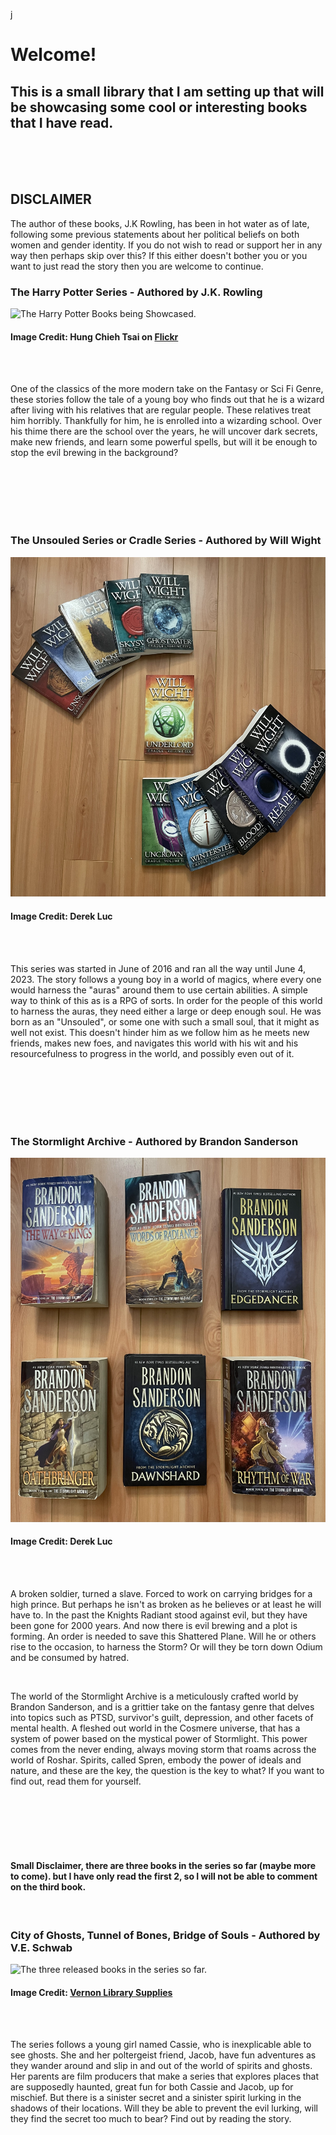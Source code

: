 j<!DOCTYPE html>
<html>
  <head>
    <title> Some interesting Fantasy books to read.</title>
  </head>
  <body>
    <h1>
      Welcome!
    </h1>
    <h2>
      This is a small library that I am setting up that will be showcasing some cool or interesting books that I have read.
    </h2>
    <br>
    <br>
    <br>
    <h2>
      <strong> DISCLAIMER </strong>
    </h2>
    <p>
      The author of these books, J.K Rowling, has been in hot water as of late, following some previous statements about her political beliefs on both women and gender identity. If you do not wish to read or support her in any way then perhaps skip over this? If this either doesn't bother you or you want to just read the story then you are welcome to continue.
    </p>
    <h3>
      The Harry Potter Series - Authored by J.K. Rowling
    </h3>
    <img src="https://live.staticflickr.com/2174/2061292757_73e8ef5397_b.jpg" alt="The Harry Potter Books being Showcased.">
    <h4>
      Image Credit: Hung Chieh Tsai on <a href="https://www.flickr.com/photos/bibicall/2061292757" target="_blank">Flickr</a>
    </h4>
    <br>
    <br>
    <p>
      One of the classics of the more modern take on the Fantasy or Sci Fi Genre, these stories follow the tale of a young boy who finds out that he is a wizard after living with his relatives that are regular          people. These relatives treat him horribly. Thankfully for him, he is enrolled into a wizarding school. Over his thime there are the school over the years, he will uncover dark secrets, make new friends,          and learn some powerful spells, but will it be enough to stop the evil brewing in the background?
    </p>
    <br>
    <br>
    <br>
    <br>
    <br>
    <h3>
      The Unsouled Series or Cradle Series - Authored by Will Wight
    </h3>
    <!-- DOWNLOAD THE FILES ONTO THE COMPUTER, THEN ADD THEM TO THE REPO. THEN COMMIT THE CHANGE TO THE REPO ALSO DON'T FORGET WAYBOUND-->
    <img src="IMG_0650.jpg" alt="The 12 books in the Cradle Series">
    <h4>
      Image Credit: Derek Luc
    </h4>
    <br>
    <br>
    <p>
      This series was started in June of 2016 and ran all the way until June 4, 2023. The story follows a young boy in a world of magics, where every one would harness the "auras" around them to use certain abilities. A simple way to think of this as is a RPG of sorts. In order for the people of this world to harness the auras, they need either a large or deep enough soul. He was born as an "Unsouled", or some one with such a small soul, that it might as well not exist. This doesn't hinder him as we follow him as he meets new friends, makes new foes, and navigates this world with his wit and his resourcefulness to progress in the world, and possibly even out of it.
    </p>
    <br>
    <br>
    <br>
    <br>
    <br>
    <h3>
      The Stormlight Archive - Authored by Brandon Sanderson
    </h3>
    <!--REMEMBER TO TAKE PHOTOS OF THE STORMLIGHT ARCHIVE AND TO REMEMBER HOW TO INSERT THEM-->
    <img src="IMG_0658.jpg" alt="6 books of the Stormlight Archive, including the two novellas">
    <h4>
      Image Credit: Derek Luc
    </h4>
    <br>
    <br>
    <p>
      A broken soldier, turned a slave. Forced to work on carrying bridges for a high prince. But perhaps he isn't as broken as he believes or at least he will have to. In the past the Knights Radiant stood against evil, but they have been gone for 2000 years. And now there is evil brewing and a plot is forming. An order is needed to save this Shattered Plane. Will he or others rise to the occasion, to harness the Storm? Or will they be torn down Odium and be consumed by hatred.
    </p>
    <br>
    <p>
      The world of the Stormlight Archive is a meticulously crafted world by Brandon Sanderson, and is a grittier take on the fantasy genre that delves into topics such as PTSD, survivor's guilt, depression, and other facets of mental health. A fleshed out world in the Cosmere universe, that has a system of power based on the mystical power of Stormlight. This power comes from the never ending, always moving storm that roams across the world of Roshar. Spirits, called Spren, embody the power of ideals and nature, and these are the key, the question is the key to what? If you want to find out, read them for yourself.
    </p>
      <br>
    <br>
    <br>
    <br>
    <br>
    <h4>
      Small Disclaimer, there are three books in the series so far (maybe more to come). but I have only read the first 2, so I will not be able to comment on the third book.
    </h4>
    <br>
    <h3>
      City of Ghosts, Tunnel of Bones, Bridge of Souls - Authored by V.E. Schwab
    </h3>
    <img src="https://www.vernonlibrarysupplies.com/images/uploads/books/12320422_popup.jpg" alt="The three released books in the series so far.">
    <br>
    <h4>
      Image Credit: <a href="https://www.vernonlibrarysupplies.com/product/_12320422/middle_grade_books" target="_blank"> Vernon Library Supplies</a>
    </h4>
    <br>
    <br>
    <p>
      The series follows a young girl named Cassie, who is inexplicable able to see ghosts. She and her poltergeist friend, Jacob, have fun adventures as they wander around and slip in and out of the world of spirits and ghosts. Her parents are film producers that make a series that explores places that are supposedly haunted, great fun for both Cassie and Jacob, up for mischief. But there is a sinister secret and a sinister spirit lurking in the shadows of their locations. Will they be able to prevent the evil lurking, will they find the secret too much to bear? Find out by reading the story.
    </p>
  </body>
</html>
